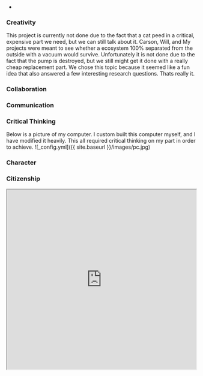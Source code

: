 -

### Creativity

This project is currently not done due to the fact that a cat peed in a critical, expensive part we need, but we can still talk about it. Carson, Will, and My projects were meant to see whether a ecosystem 100% separated from the outside with a vacuum would survive. Unfortunately it is not done due to the fact that the pump is destroyed, but we still might get it done with a really cheap replacement part. We chose this topic because it seemed like a fun idea that also answered a few interesting research questions. Thats really it.


### Collaboration

### Communication

### Critical Thinking
Below is a picture of my computer. I custom built this computer myself, and I have modified it heavily. This all required critical thinking on my part in order to achieve.
![_config.yml]({{ site.baseurl }}/images/pc.jpg)

### Character

### Citizenship

<iframe src="https://drive.google.com/file/d/1OyltX3IrOuiczXhQ0nkzvUKsyWnaJZGG/preview" width="100%" height="480" allowfullscreen="1"></iframe>
